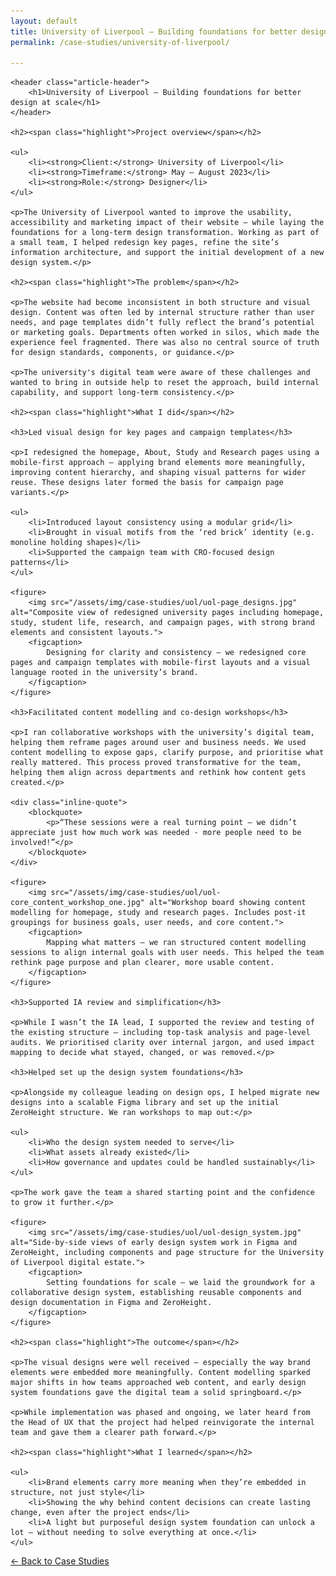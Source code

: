 ```yaml
---
layout: default
title: University of Liverpool — Building foundations for better design at scale
permalink: /case-studies/university-of-liverpool/

---
```


<article>
    
    <header class="article-header">
        <h1>University of Liverpool — Building foundations for better design at scale</h1>
    </header>

    <h2><span class="highlight">Project overview</span></h2>

    <ul>
        <li><strong>Client:</strong> University of Liverpool</li>
        <li><strong>Timeframe:</strong> May – August 2023</li>
        <li><strong>Role:</strong> Designer</li>
    </ul>

    <p>The University of Liverpool wanted to improve the usability, accessibility and marketing impact of their website — while laying the foundations for a long-term design transformation. Working as part of a small team, I helped redesign key pages, refine the site’s information architecture, and support the initial development of a new design system.</p>

    <h2><span class="highlight">The problem</span></h2>

    <p>The website had become inconsistent in both structure and visual design. Content was often led by internal structure rather than user needs, and page templates didn’t fully reflect the brand’s potential or marketing goals. Departments often worked in silos, which made the experience feel fragmented. There was also no central source of truth for design standards, components, or guidance.</p>

    <p>The university's digital team were aware of these challenges and wanted to bring in outside help to reset the approach, build internal capability, and support long-term consistency.</p>

    <h2><span class="highlight">What I did</span></h2>

    <h3>Led visual design for key pages and campaign templates</h3>

    <p>I redesigned the homepage, About, Study and Research pages using a mobile-first approach — applying brand elements more meaningfully, improving content hierarchy, and shaping visual patterns for wider reuse. These designs later formed the basis for campaign page variants.</p>

    <ul>
        <li>Introduced layout consistency using a modular grid</li>
        <li>Brought in visual motifs from the ‘red brick’ identity (e.g. monoline holding shapes)</li>
        <li>Supported the campaign team with CRO-focused design patterns</li>
    </ul>

    <figure>
        <img src="/assets/img/case-studies/uol/uol-page_designs.jpg" alt="Composite view of redesigned university pages including homepage, study, student life, research, and campaign pages, with strong brand elements and consistent layouts.">
        <figcaption>
            Designing for clarity and consistency — we redesigned core pages and campaign templates with mobile-first layouts and a visual language rooted in the university’s brand.
        </figcaption>
    </figure>

    <h3>Facilitated content modelling and co-design workshops</h3>
    
    <p>I ran collaborative workshops with the university’s digital team, helping them reframe pages around user and business needs. We used content modelling to expose gaps, clarify purpose, and prioritise what really mattered. This process proved transformative for the team, helping them align across departments and rethink how content gets created.</p>

    <div class="inline-quote">
        <blockquote>
            <p>“These sessions were a real turning point — we didn’t appreciate just how much work was needed - more people need to be involved!”</p> 
        </blockquote>
    </div>

    <figure>
        <img src="/assets/img/case-studies/uol/uol-core_content_workshop_one.jpg" alt="Workshop board showing content modelling for homepage, study and research pages. Includes post-it groupings for business goals, user needs, and core content.">
        <figcaption>
            Mapping what matters — we ran structured content modelling sessions to align internal goals with user needs. This helped the team rethink page purpose and plan clearer, more usable content.
        </figcaption>
    </figure>

    <h3>Supported IA review and simplification</h3>
    
    <p>While I wasn’t the IA lead, I supported the review and testing of the existing structure — including top-task analysis and page-level audits. We prioritised clarity over internal jargon, and used impact mapping to decide what stayed, changed, or was removed.</p>

    <h3>Helped set up the design system foundations</h3>

    <p>Alongside my colleague leading on design ops, I helped migrate new designs into a scalable Figma library and set up the initial ZeroHeight structure. We ran workshops to map out:</p>

    <ul>
        <li>Who the design system needed to serve</li>
        <li>What assets already existed</li>
        <li>How governance and updates could be handled sustainably</li>
    </ul>

    <p>The work gave the team a shared starting point and the confidence to grow it further.</p>

    <figure>
        <img src="/assets/img/case-studies/uol/uol-design_system.jpg" alt="Side-by-side views of early design system work in Figma and ZeroHeight, including components and page structure for the University of Liverpool digital estate.">
        <figcaption>
            Setting foundations for scale — we laid the groundwork for a collaborative design system, establishing reusable components and design documentation in Figma and ZeroHeight.
        </figcaption>
    </figure>

    <h2><span class="highlight">The outcome</span></h2>

    <p>The visual designs were well received — especially the way brand elements were embedded more meaningfully. Content modelling sparked major shifts in how teams approached web content, and early design system foundations gave the digital team a solid springboard.</p>

    <p>While implementation was phased and ongoing, we later heard from the Head of UX that the project had helped reinvigorate the internal team and gave them a clearer path forward.</p>

    <h2><span class="highlight">What I learned</span></h2>

    <ul>
        <li>Brand elements carry more meaning when they’re embedded in structure, not just style</li>
        <li>Showing the why behind content decisions can create lasting change, even after the project ends</li>
        <li>A light but purposeful design system foundation can unlock a lot — without needing to solve everything at once.</li>
    </ul>

</article>

<nav class="page-nav" aria-label="Page navigation">
    <p><a href="/case-studies" class="button--secondary">← Back to Case Studies</a></p>
</nav>